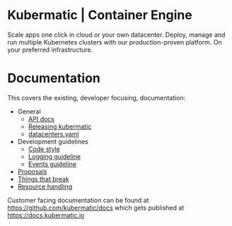 # Kubermatic | Container Engine

Scale apps one click in cloud or your own datacenter.
Deploy, manage and run multiple Kubernetes clusters with our production-proven platform.
On your preferred infrastructure.

# Documentation

This covers the existing, developer focusing, documentation:

- General
  - [API docs](docs/api-docs.md)
  - [Releasing kubermatic](docs/release-process.md) 
  - [datacenters.yaml](docs/datacenters.md)
- Development guidelines
  - [Code style](docs/code-style)
  - [Logging guideline](docs/logging.md)
  - [Events guideline](docs/events.md)
- [Proposals](docs/proposals)
- [Things that break](docs/things-that-break.md)
- [Resource handling](docs/resource-handling.md)


Customer facing documentation can be found at https://github.com/kubermatic/docs which gets published at https://docs.kubermatic.io 
